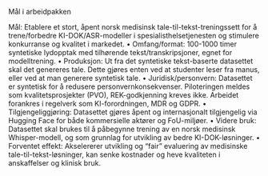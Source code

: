 Mål i arbeidpakken  
  
  Mål: Etablere et stort, åpent norsk medisinsk tale-til-tekst-treningssett for å trene/forbedre KI-DOK/ASR-modeller i spesialisthelsetjenesten og stimulere konkurranse og kvalitet i markedet.
	•	Omfang/format: 100-1000 timer syntetiske lydopptak med tilhørende tekst/transkripsjoner, egnet for modelltrening.
	•	Produksjon: Ut fra det syntetiske tekst-baserte datasettet skal det genereres tale. Dette gjøres enten ved at studenter leser fra manus, eller ved at man generere syntetisk tale.
  	•	Juridisk/personvern: Datasettet er syntetisk for å redusere personvernkonsekvenser. Piloteringen meldes som kvalitetsprosjekter (PVO), REK-godkjenning kreves ikke. Arbeidet forankres i regelverk som KI-forordningen, MDR og GDPR.
	•	Tilgjengeliggjøring: Datasettet gjøres åpent og internasjonalt tilgjengelig via Hugging Face for både kommersielle aktører og FoU-miljøer.
	•	Videre bruk: Datasettet skal brukes til å påbegynne trening av en norsk medisinsk Whisper-modell, og som grunnlag for utvikling av bedre KI-DOK-løsninger.
	•	Forventet effekt: Akselererer utvikling og “fair” evaluering av medisinske tale-til-tekst-løsninger, kan senke kostnader og heve kvaliteten i anskaffelser og klinisk bruk.
